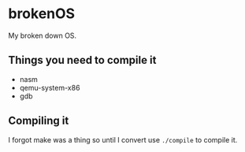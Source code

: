 # brokenOS
My broken down OS.

## Things you need to compile it
 - nasm
 - qemu-system-x86
 - gdb

## Compiling it
I forgot make was a thing so until I convert use `./compile` to compile it.
